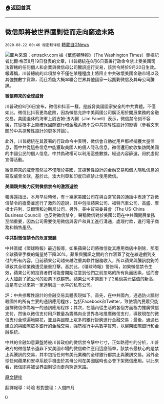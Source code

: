 ###  [:house:返回首頁](https://github.com/ourhimalayas/txt)
---

## 微信即將被世界圍剿從而走向窮途末路
`2020-08-22 00:46 秘密翻译组` [轉載自GNews](https://gnews.org/zh-hant/310977/)

![](https://s3.amazonaws.com/gnews-media-offload/wp-content/uploads/2020/08/22004228/cropped_image1-1.jpeg)圖片來源：entrackr.com 
據《華盛頓時報》（The Washington Times）專欄記者比爾·格茨8月19日發表的文章，川普總統在8月6日簽署行政命令禁止受美國司法管轄的任何個人和企業與微信母公司騰訊進行交易，該禁令將於9月20日生效。報導稱，川普總統的此項禁令不僅在某種程度上將阻止中共破壞美國金融市場以及其強推數字貨幣，而且將能大概率聯合世界其他國家一起圍剿微信及其母公司騰訊。

**微信帶來的全球威脅**

川普政府8月6日宣布，微信和抖音一樣，是威脅美國國家安全的中共實體。不僅如此，微信比抖音更為危險，因為微信允許中美兩國公司廣泛用於開展業務的金融交易。美國退休的海軍上尉吉姆·法內爾（Jim Fanell）表示，微信禁令刻不容緩，其從根本上能確保國際銀行和金融系統不受中共掠奪性設計的影響（參看文末關於中共掠奪性設計的更多評論）。

此外，川普總統在其簽署的行政命令中表明，微信會自動從用戶那裡捕獲大量信息，而中共從這些信息中能獲取美國人的個人隱私信息。微信還用於收集訪問美國的中國公民的個人信息，中共偽政權可以利用這些數據，經過內容篩選，用於虛假宣傳活動。

微信帶來的威脅當然並不僅限於美國，其掠奪性設計的金融交易和個人隱私信息的竊取威脅全球，基於此，澳大利亞和印度已經禁止使用微信。

**美國親共勢力反對微信禁令的激烈遊說**

報導還指出，本月早些時候，有十幾家美國公司在與白宮官員的通話中表達了對微信禁令的擔憂並進行了激烈的遊說，其中包括蘋果公司、福特汽車公司、高盛、摩根士丹利、沃爾瑪和迪斯尼公司。另外，美中貿易委員會（The US-China Business Council）也反對微信禁令，聲稱微信對於美國公司在中共國開展業務至關重要，因為公司需要使用微信與客戶和員工進行溝通，處理付款，進行電子商務和銷售產品。

**中共對微信禁令的危言聳聽**

中共黨媒《環球時報》最近報導，如果蘋果公司將微信從其應用商店中刪除，那麼全球蘋果手機的銷量將下降30%。蘋果與騰訊之間的合作涵蓋了從在線遊戲到支付的所有內容，目前蘋果公司越來越注重其軟件服務收入，所以蘋果與騰訊脫鉤將導致其全球業務遭受嚴重打擊。基於此，《環球時報》警告稱，如果微信禁令生效，蘋果公司的投資者們可能會開始注意到他們之前忽略的所有負面因素，從而會大大加劇了該公司的股票下跌趨勢。蘋果公司本週創下了2萬億美元估值的新高，這是有史以來第一家達到這一水平的私有公司。

評：中共掠奪性設計的金融交易具體表現如下。首先，在中共國內，通過防火牆封殺國外的所有主要的通訊應用程序，包括Facebook和Twitter，致使牆內民眾只能選擇微信作為唯一的通訊應用程序；其次，在牆內從生活的各個方面極力推廣微信支付，然後以微信支付用戶數量為籌碼向全世界各地推廣微信支付，導致現在的微信支付全球遍地開花，並且與國際上眾多的銀行掛鉤進行金融交易；最後，通過已建立的與國際眾多銀行的金融交易，強勢推行中共數字貨幣，以綁架國際銀行和金融系統。

中共的金融如意算盤將被川普政府的微信禁令擊中七寸，正如路德社的分析，川普政府的微信禁令遠非下架美國市場的微信軟件應用這麼簡單，該禁令最核心的是禁止與騰訊的交易，其中包括任何有美元業務的全球銀行都禁止與騰訊交易。另外全球任何蘋果和安卓系統手機由於其母公司在美國屆時也必會下架微信應用。以此來看，微信即將被世界圍剿從而走向窮途末路。

[原文鏈接](https://www.washingtontimes.com/news/2020/aug/19/inside-the-ring-trump-set-to-ban-wechat/)

翻譯報導：時晗
校對整理：人間四月

0
